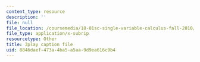 ```yaml
---
content_type: resource
description: ''
file: null
file_location: /coursemedia/18-01sc-single-variable-calculus-fall-2010/8846daef473a4ba5a5aa9d9ea616c9b4_4sTKcvYMNxk.srt
file_type: application/x-subrip
resourcetype: Other
title: 3play caption file
uid: 8846daef-473a-4ba5-a5aa-9d9ea616c9b4
---
```

